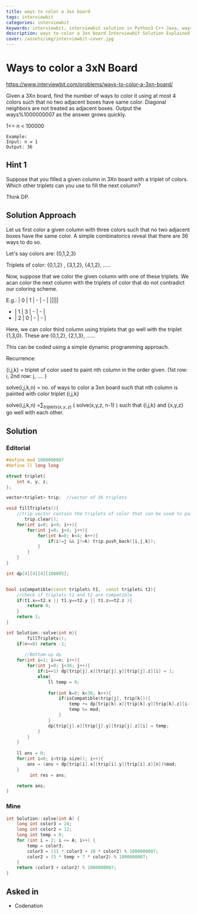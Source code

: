 ```yaml
---
title: ways to color a 3xn board
tags: interviewbit
categories: interviewbit
keywords: interviewbit, interviewbit solution in Python3 C++ Java, ways to color a 3xn board solution
description: ways to color a 3xn board Interviewbit Solution Explained
cover: /assets/img/interviewbit-cover.jpg
---
```


# Ways to color a 3xN Board

https://www.interviewbit.com/problems/ways-to-color-a-3xn-board/

Given a 3Xn board, find the number of ways to color it using at most 4 colors such that no two adjacent boxes have same color. Diagonal neighbors are not treated as adjacent boxes. 
Output the ways%1000000007 as the answer grows quickly.

1<= n < 100000
```
Example:
Input: n = 1
Output: 36
```

## Hint 1

Suppose that you filled a given column in 3Xn board with a triplet of colors. Which other triplets can you use to fill the next column?

Think DP.

## Solution Approach

Let us first color a given column with three colors such that no two adjacent boxes have the same color. A simple combinatorics reveal that there are 36 ways to do so. 

Let's say colors are: {0,1,2,3}

Triplets of color: {0,1,2} , {3,1,2}, {4,1,2}, .....

Now, suppose that we color the given column with one of these triplets. We acan color the next column with the triplets of color that do not contradict our coloring scheme.

E.g.: | 0 | 1 | - | - |
|||||
 -    | 1 | 3 | - | - |
 -    | 2 | 0 | - | - |

Here, we can color third column using triplets that go well with the triplet {1,3,0}. These are {0,1,2}, {2,1,3}, ......

This can be coded using a simple dynamic programming approach.

Recurrence: 

{i,j,k} = triplet of color used to paint nth column in the order given. (1st row: i, 2nd row: j, .... }

solve(i,j,k,n) = no. of ways to color a 3xn board such that nth column is painted with color triplet {i,j,k}

solve(i,j,k,n) =$\sum_{triplets(x,y,z)}$ ( solve(x,y,z, n-1) ) such that {i,j,k} and {x,y,z} go well with each other.


## Solution

### Editorial
```cpp
#define mod 1000000007
#define ll long long

struct triplet{
	int x, y, z;
};

vector<triplet> trip;  //vector of 36 triplets

void fillTriplets(){
	//trip vector contain the triplets of color that can be used to paint a certain column
       trip.clear();
	for(int i=0; i<4; i++){
		for(int j=0; j<4; j++){
			for(int k=0; k<4; k++){
				if(i!=j && j!=k) trip.push_back({i,j,k});
			}
		}
	}
}

int dp[4][4][4][100005];


bool isCompatible(const triplet& t1,  const triplet& t2){
	//check if triplets t1 and t2 are compatible
	if(t1.x==t2.x || t1.y==t2.y || t1.z==t2.z ){
		return 0;
	}
	return 1;
}

int Solution::solve(int n){
        fillTriplets();
	if(n<=0) return -1;
	
       //Bottom-up dp
	for(int i=1; i<=n; i++){
		for(int j=0; j<36; j++){
			if(i==1) dp[trip[j].x][trip[j].y][trip[j].z][i] = 1;
			else{
				ll temp = 0;
				
				for(int k=0; k<36; k++){
					if(isCompatible(trip[j], trip[k])){
						temp += dp[trip[k].x][trip[k].y][trip[k].z][i-1];
						temp %= mod;
					}
				}
				dp[trip[j].x][trip[j].y][trip[j].z][i] = temp;
			}
		}
	}
	
	ll ans = 0;
	for(int i=0; i<trip.size(); i++){
		ans = (ans + dp[trip[i].x][trip[i].y][trip[i].z][n])%mod;
	}
         int res = ans;

	return ans;
}

```

### Mine
```cpp
int Solution::solve(int A) {
    long int color3 = 24;
    long int color2 = 12;
    long int temp = 0;
    for (int i = 2; i <= A; i++) {
        temp = color3;
        color3 = (11 * color3 + 10 * color2) % 1000000007;
        color2 = (5 * temp + 7 * color2) % 1000000007;
    }
    return (color3 + color2) % 1000000007;
}
```

## Asked in
* Codenation
